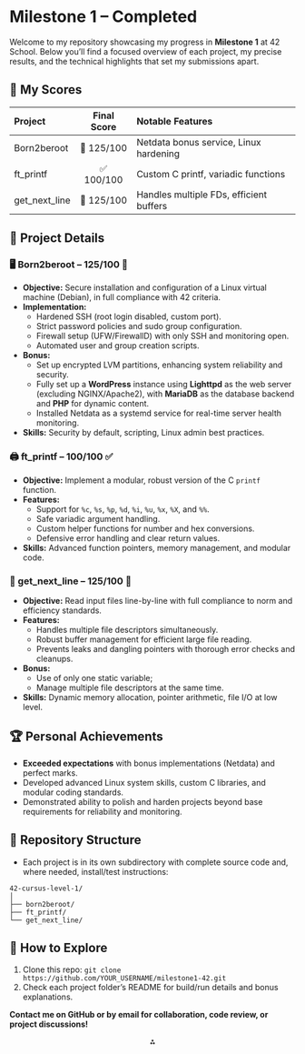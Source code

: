 # Milestone 1 – Completed

Welcome to my repository showcasing my progress in **Milestone 1** at 42 School. Below you’ll find a focused overview of each project, my precise results, and the technical highlights that set my submissions apart.

## 🏅 My Scores

| Project | Final Score | Notable Features |
| :-- | :--: | :-- |
| Born2beroot | 🌟 125/100 | Netdata bonus service, Linux hardening |
| ft_printf | ✅ 100/100 | Custom C printf, variadic functions |
| get_next_line | 🌟 125/100 | Handles multiple FDs, efficient buffers |

## 🔎 Project Details

### 🖥️ Born2beroot – 125/100 🌟

- **Objective:** Secure installation and configuration of a Linux virtual machine (Debian), in full compliance with 42 criteria.
- **Implementation:**
    - Hardened SSH (root login disabled, custom port).
    - Strict password policies and sudo group configuration.
    - Firewall setup (UFW/FirewallD) with only SSH and monitoring open.
    - Automated user and group creation scripts.
- **Bonus:**
    - Set up encrypted LVM partitions, enhancing system reliability and security.
    - Fully set up a **WordPress** instance using **Lighttpd** as the web server (excluding NGINX/Apache2), with **MariaDB** as the database backend and **PHP** for dynamic content.
    - Installed Netdata as a systemd service for real-time server health monitoring.
- **Skills:** Security by default, scripting, Linux admin best practices.


### 🖨️ ft_printf – 100/100 ✅

- **Objective:** Implement a modular, robust version of the C `printf` function.
- **Features:**
    - Support for `%c`, `%s`, `%p`, `%d`, `%i`, `%u`, `%x`, `%X`, and `%%`.
    - Safe variadic argument handling.
    - Custom helper functions for number and hex conversions.
    - Defensive error handling and clear return values.
- **Skills:** Advanced function pointers, memory management, and modular code.


### 📄 get_next_line – 125/100 🌟

- **Objective:** Read input files line-by-line with full compliance to norm and efficiency standards.
- **Features:**
    - Handles multiple file descriptors simultaneously.
    - Robust buffer management for efficient large file reading.
    - Prevents leaks and dangling pointers with thorough error checks and cleanups.
- **Bonus:**
    - Use of only one static variable;
    - Manage multiple file descriptors at the same time.
- **Skills:** Dynamic memory allocation, pointer arithmetic, file I/O at low level.


## 🏆 Personal Achievements

- **Exceeded expectations** with bonus implementations (Netdata) and perfect marks.
- Developed advanced Linux system skills, custom C libraries, and modular coding standards.
- Demonstrated ability to polish and harden projects beyond base requirements for reliability and monitoring.


## 📂 Repository Structure

- Each project is in its own subdirectory with complete source code and, where needed, install/test instructions:
```
42-cursus-level-1/
│
├── born2beroot/
├── ft_printf/
└── get_next_line/
```


## 🚀 How to Explore

1. Clone this repo:
`git clone https://github.com/YOUR_USERNAME/milestone1-42.git`
2. Check each project folder’s README for build/run details and bonus explanations.

**Contact me on GitHub or by email for collaboration, code review, or project discussions!**

<div style="text-align: center">⁂</div>
